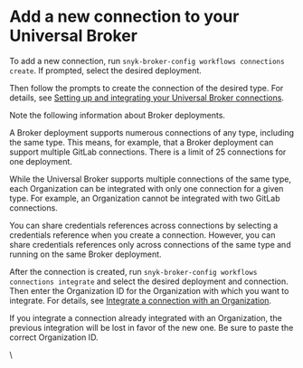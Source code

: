 # Add a new connection to your Universal Broker

To add a new connection, run  `snyk-broker-config workflows connections create`. If prompted, select the desired deployment.

Then follow the prompts to create the connection of the desired type. For details, see [Setting up and integrating your Universal Broker connections](setting-up-and-integrating-your-universal-broker-connections.md).

Note the following information about Broker deployments.

A Broker deployment supports numerous connections of any type, including the same type. This means, for example, that a Broker deployment can support multiple GitLab connections. There is a limit of 25 connections for one deployment.

While the Universal Broker supports multiple connections of the same type, each Organization can be integrated with only one connection for a given type. For example, an Organization cannot be integrated with two GitLab connections.

You can share credentials references across connections by selecting a credentials reference when you create a connection. However, you can share credentials references only across connections of the same type and running on the same Broker deployment.

After the connection is created, run `snyk-broker-config workflows connections integrate` and select the desired deployment and connection. Then enter the Organization ID for the Organization with which you want to integrate. For details, see [Integrate a connection with an Organization](setting-up-and-integrating-your-universal-broker-connections.md#integrate-a-connection-with-an-organization).

If you integrate a connection already integrated with an Organization, the previous integration will be lost in favor of the new one. Be sure to paste the correct Organization ID.

\
